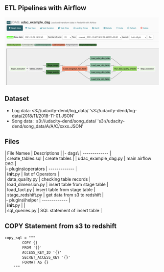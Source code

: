 ## ETL Pipelines with Airflow
![This is an image](https://github.com/viviankaun/Airflow/blob/main/project/img/GraphView01.png)

## Dataset 
- Log data:  s3://udacity-dend/log_data/ 
        's3://udacity-dend/log-data/2018/11/2018-11-01.JSON'
- Song data:  s3://udacity-dend/song_data/
       's3://udacity-dend/song_data/A/A/C/xxxx.JSON'

## Files 
| File Namee | Descriptions  | 
|- dags\ | ------------- |  
| create_tables.sql  | create tables   | 
| udac_example_dag.py  | main airflow DAG  |  
|- plugins\operators | ------------- |  
| __init__.py  |  list of Operators     |  
| data_quality.py  | checking table records   |   
| load_dimension.py  | insert table from stage table |  
| load_fact.py  | insert table from stage table |   
| stage_redshift.py  | get data from s3 to redshift  |   
|- plugins\helper | ------------- |  
| __init__.py  |   |  
| sql_queries.py  |  SQL statement of insert table   |   

## COPY Statement from s3 to redshift
```
copy_sql = """
        COPY {}
        FROM '{}'
        ACCESS_KEY_ID '{}'
        SECRET_ACCESS_KEY '{}'
        FORMAT AS {} 
    """
```

 



